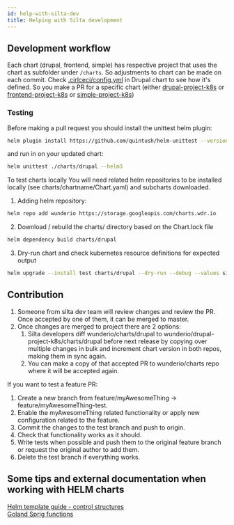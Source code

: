 ```yaml
---
id: help-with-silta-dev
title: Helping with Silta development
---
```


## Development workflow

Each chart (drupal, frontend, simple) has respective project that uses the chart as subfolder under `/charts`. So adjustments to chart can be made on each commit. Check [.cirlceci/config.yml](https://github.com/wunderio/drupal-project-k8s/blob/master/.circleci/config.yml#L29) in Drupal chart to see how it's defined. So you make a PR for a specific chart (either [drupal-project-k8s](https://github.com/wunderio/drupal-project-k8s) or [frontend-project-k8s](https://github.com/wunderio/frontend-project-k8s) or [simple-project-k8s](https://github.com/wunderio/simple-project-k8s))

### Testing

Before making a pull request you should install the unittest helm plugin:

```bash
helm plugin install https://github.com/quintush/helm-unittest --version 0.2.4
```

and run in on your updated chart:

```bash
helm unittest ./charts/drupal --helm3
```

To test charts locally You will need related helm repositories to be installed locally (see charts/chartname/Chart.yaml) and subcharts downloaded.

1. Adding helm repository:       
```bash
helm repo add wunderio https://storage.googleapis.com/charts.wdr.io
```

2. Download / rebuild the charts/ directory based on the Chart.lock file

```bash
helm dependency build charts/drupal
```

3. Dry-run chart and check kubernetes resource definitions for expected output
```bash
helm upgrade --install test charts/drupal --dry-run --debug --values silta/silta.yml
```

## Contribution

1. Someone from silta dev team will review changes and review the PR. Once accepted by one of them, it can be merged to master.
1. Once changes are merged to project there are 2 options:
   1. Silta developers diff wunderio/charts/drupal to wunderio/drupal-project-k8s/charts/drupal before next release by copying over multiple changes in bulk and increment chart version in both repos, making them in sync again.
   1. You can make a copy of that accepted PR to wunderio/charts repo where it will be accepted again.

If you want to test a feature PR:

1. Create a new branch from feature/myAwesomeThing -> feature/myAwesomeThing-test.
1. Enable the myAwesomeThing related functionality or apply new configuration related to the feature.
1. Commit the changes to the test branch and push to origin.
1. Check that functionality works as it should.
1. Write tests when possible and push them to the original feature branch or request the original author to add them.
1. Delete the test branch if everything works.

## Some tips and external documentation when working with HELM charts

[Helm template guide - control structures](https://helm.sh/docs/chart_template_guide/control_structures/)  
[Goland Sprig functions](http://masterminds.github.io/sprig/defaults.html)
